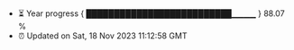 - ⏳ Year progress { ██████████████████████████▁▁▁▁ } 88.07 %
- ⏰ Updated on Sat, 18 Nov 2023 11:12:58 GMT


